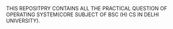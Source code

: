 THIS REPOSITPRY CONTAINS ALL THE PRACTICAL QUESTION OF OPERATING SYSTEM(CORE SUBJECT OF BSC (H) CS IN DELHI UNIVERSITY).
